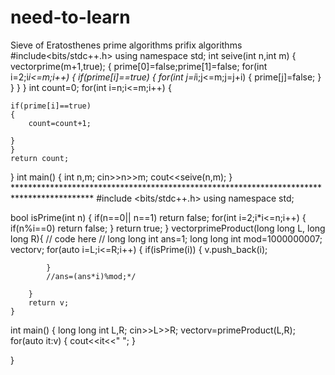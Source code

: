 # need-to-learn
Sieve of Eratosthenes prime algorithms
prifix algorithms
#include<bits/stdc++.h>
using namespace std;
int seive(int n,int m)
{
    vector<int>prime(m+1,true);
    {
        prime[0]=false;prime[1]=false;
        for(int i=2;i*i<=m;i++)
        {
            if(prime[i]==true)
            {
                for(int j=i*i;j<=m;j=j+i)
                {
                    prime[j]=false;
                }
            }
        }
    }
    int count=0;
    for(int i=n;i<=m;i++)
    {
        
    if(prime[i]==true)
    {
        count=count+1;
        
    }
    }
    return count;
}
int main()
{
    int n,m;
    cin>>n>>m;
    cout<<seive(n,m);
}
    ******************************************************************************************
    #include <bits/stdc++.h>
using namespace std;

bool isPrime(int n)
    {
        if(n==0|| n==1)
         return false;
         for(int i=2;i*i<=n;i++)
         {
             if(n%i==0)
             return false;
         }
         return true;
    }
vector<int>primeProduct(long long L, long long R){
        // code here
       // long long int ans=1;
        long long int mod=1000000007;
        vector<int>v;
        for(auto i=L;i<=R;i++)
        {
            if(isPrime(i))
            {
                v.push_back(i);
                
            }
            //ans=(ans*i)%mod;*/
            
        }
        return v;
    }
int main()
{ 
    long long int L,R;
    cin>>L>>R;
    vector<int>v=primeProduct(L,R);
    for(auto it:v)
    {
        cout<<it<<" ";
    }
    
}
        
	



